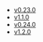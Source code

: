 - [v0.23.0](/tf-ibm-docs/v0.23.0)
- [v1.1.0](/tf-ibm-docs/v1.1.0)
- [v0.24.0](/tf-ibm-docs/v0.24.0)
- [v1.2.0](/tf-ibm-docs/v1.2.0)
